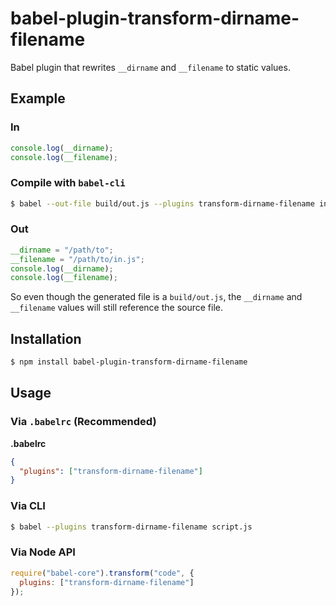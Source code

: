 # babel-plugin-transform-dirname-filename

Babel plugin that rewrites `__dirname` and `__filename` to static values.

## Example

### In

```js
console.log(__dirname);
console.log(__filename);
```

### Compile with `babel-cli`

```bash
$ babel --out-file build/out.js --plugins transform-dirname-filename in.js
```

### Out

```js
__dirname = "/path/to";
__filename = "/path/to/in.js";
console.log(__dirname);
console.log(__filename);
```

So even though the generated file is a `build/out.js`, the `__dirname` and
`__filename` values will still reference the source file.

## Installation

```sh
$ npm install babel-plugin-transform-dirname-filename
```

## Usage

### Via `.babelrc` (Recommended)

**.babelrc**

```json
{
  "plugins": ["transform-dirname-filename"]
}
```

### Via CLI

```sh
$ babel --plugins transform-dirname-filename script.js
```

### Via Node API

```javascript
require("babel-core").transform("code", {
  plugins: ["transform-dirname-filename"]
});
```
